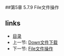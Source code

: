 
##第5章 5.7.9 File文件操作


## links
  * [目录](<preface.md>)
  * 上一节: [Down文件下载](<05.7.8.md>)
  * 下一节: [File文件操作](<05.7.10.md>)




